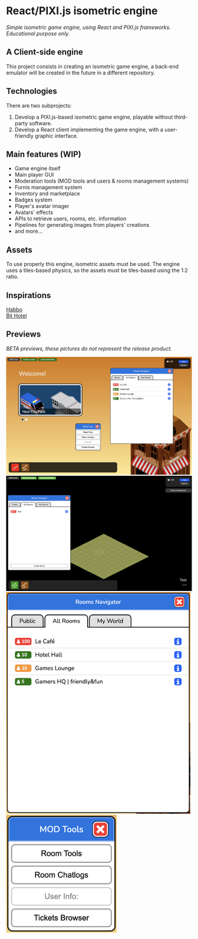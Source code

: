 # React/PIXI.js isometric engine

_Simple isometric game engine, using React and PIXI.js frameworks. Educational purpose only._

## A Client-side engine

This project consists in creating an isometric game engine, a back-end emulator will be created 
in the future in a different repository.

## Technologies

There are two subprojects:
1. Develop a PIXI.js-based isometric game engine, playable without third-party software.
2. Develop a React client implementing the game engine, with a user-friendly graphic interface.

## Main features (WIP)

- Game engine itself
- Main player GUI
- Moderation tools (MOD tools and users & rooms management systems)
- Furnis management system
- Inventory and marketplace
- Badges system
- Player's avatar imager
- Avatars' effects
- APIs to retrieve users, rooms, etc. information
- Pipelines for generating images from players' creations
- and more…

## Assets

To use properly this engine, isometric assets must be used.
The engine uses a tiles-based physics, so the assets 
must be tiles-based using the 1:2 ratio.

## Inspirations

[Habbo](https://habbo.com)\
[Bit Hotel](https://bithotel.io)

## Previews

_BETA previews, these pictures do not represent the release product._

![Hotel View](/public-albums/hotel_view.jpeg)
![Room View 1](/public-albums/room-view1.png)
<img src="/public-albums/rooms_navigator.png" style="width: 500px" />
<img src="/public-albums/mod_tools.png" style="width: 300px" />